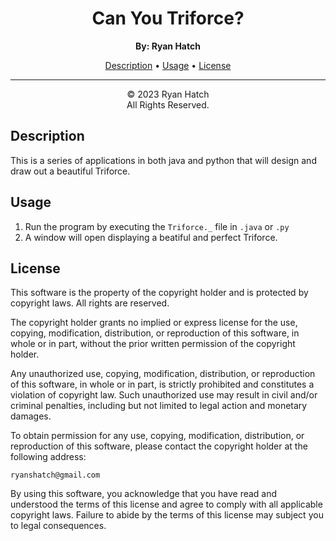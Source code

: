 <!DOCTYPE html>
<html>
<body>
  <h1 align="center">Can You Triforce?</h1>

  <p align="center">
    <strong>By: Ryan Hatch</strong><br>
  </p>

  <p align="center">
    <a href="#description">Description</a> •
    <a href="#usage">Usage</a> •
<!--    <a href="#screenshot">Screenshot</a> • -->
<!--    <a href="#contributing">Contributing</a> • -->
    <a href="#license">License</a>
  </p>

  <hr>

  <p align="center">
    &copy; 2023 Ryan Hatch<br>
    All Rights Reserved.
  </p>

  <h2 id="description">Description</h2>

  <p>
    This is a series of applications in both java and python that will design and draw out a beautiful Triforce.
  </p>

  <h2 id="usage">Usage</h2>

  <ol>
    <li>Run the program by executing the <code>Triforce._</code> file in <code>.java</code> or <code>.py</code></li>
    <li>A window will open displaying a beatiful and perfect Triforce.</li>
  </ol>

<!--  <h2 id="screenshot">Screenshot</h2> -->

<!--  <p align="center">
    <img src="screenshot.png" alt="Triforce Screenshot">
  </p> -->

<!--  <h2 id="contributing">Contributing</h2>

  <p>
    Contributions to the Triforce program are welcome. If you find any issues or have suggestions for improvements, please open an issue or submit a pull request.
  </p> -->

  <h2 id="license">License</h2>

  <p>
    This software is the property of the copyright holder and is protected by copyright laws. All rights are reserved.
  </p>

  <p>
    The copyright holder grants no implied or express license for the use, copying, modification, distribution, or reproduction of this software, in whole or in part, without the prior written permission of the copyright holder.
  </p>

  <p>
    Any unauthorized use, copying, modification, distribution, or reproduction of this software, in whole or in part, is strictly prohibited and constitutes a violation of copyright law. Such unauthorized use may result in civil and/or criminal penalties, including but not limited to legal action and monetary damages.
  </p>

  <p>
    To obtain permission for any use, copying, modification, distribution, or reproduction of this software, please contact the copyright holder at the following address:
  </p>

  <p>
    <code>ryanshatch@gmail.com</code>
  </p>

  <p>
    By using this software, you acknowledge that you have read and understood the terms of this license and agree to comply with all applicable copyright laws. Failure to abide by the terms of this license may subject you to legal consequences.
  </p>
</body>
</html>
